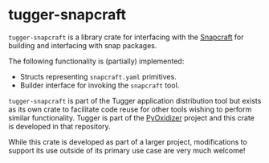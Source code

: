 # tugger-snapcraft

`tugger-snapcraft` is a library crate for interfacing with the
[Snapcraft](https://snapcraft.io/) for building and interfacing with
snap packages.

The following functionality is (partially) implemented:

* Structs representing `snapcraft.yaml` primitives.
* Builder interface for invoking the `snapcraft` tool.

`tugger-snapcraft` is part of the Tugger application distribution tool
but exists as its own crate to facilitate code reuse for other tools
wishing to perform similar functionality. Tugger is part of the
[PyOxidizer](https://github.com/indygreg/PyOxidizer.git) project and
this crate is developed in that repository.

While this crate is developed as part of a larger project, modifications
to support its use outside of its primary use case are very much welcome!
